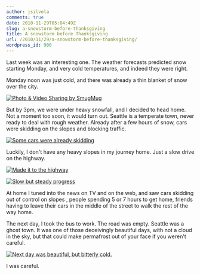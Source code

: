 ```yaml
---
author: jsilvela
comments: true
date: 2010-11-29T05:04:49Z
slug: a-snowstorm-before-thanksgiving
title: A snowstorm before Thanksgiving
url: /2010/11/29/a-snowstorm-before-thanksgiving/
wordpress_id: 900
---
```


Last week was an interesting one. The weather forecasts predicted snow starting Monday, and very cold temperatures, and indeed they were right.

Monday noon was just cold, and there was already a thin blanket of snow over the city.

[![Photo & Video Sharing by SmugMug](http://jsilvela.smugmug.com/Other/Sueltas/IMG0978/1104898839_KkoMu-S.jpg)](http://jsilvela.smugmug.com/Other/Sueltas/5019150_Y3JuM#1104898839_KkoMu-A-LB)

But by 3pm, we were under heavy snowfall, and I decided to head home. Not a moment too soon, it would turn out. Seattle is a temperate town, never ready to deal with rough weather. Already after a few hours of snow, cars were skidding on the slopes and blocking traffic.

[![Some cars were already skidding](http://jsilvela.smugmug.com/Other/Sueltas/IMG0987/1104898917_ZoChk-S.jpg)](http://jsilvela.smugmug.com/Other/Sueltas/5019150_Y3JuM#1104898917_ZoChk-A-LB)

Luckily, I don't have any heavy slopes in my journey home. Just a slow drive on the highway.

[![Made it to the highway](http://jsilvela.smugmug.com/Other/Sueltas/IMG0988/1104898963_JrwCd-S.jpg)](http://jsilvela.smugmug.com/Other/Sueltas/5019150_Y3JuM#1104898963_JrwCd-A-LB)

[![Slow but steady progress](http://jsilvela.smugmug.com/Other/Sueltas/IMG0990/1104899013_wyGf2-S.jpg)](http://jsilvela.smugmug.com/Other/Sueltas/5019150_Y3JuM#1104899013_wyGf2-A-LB)

At home I tuned into the news on TV and on the web, and saw cars skidding out of control on slopes , people spending 5 or 7 hours to get home, friends having to leave their cars in the middle of the street to walk the rest of the way home.

The next day, I took the bus to work. The road was empty. Seattle was a ghost town. It was one of those deceivingly beautiful days, with not a cloud in the sky, but that could make permafrost out of your face if you weren't careful.

[![Next day was beautiful, but bitterly cold.](http://jsilvela.smugmug.com/Other/Sueltas/IMG0997/1104899063_uYCyC-S.jpg)](http://jsilvela.smugmug.com/Other/Sueltas/5019150_Y3JuM#1104899063_uYCyC-A-LB)

I was careful.

